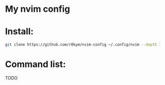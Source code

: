 My nvim config
==============

# Install:

```sh
git clone https://github.com/r0kym/nvim-config ~/.config/nvim --depth 1 && nvim
```

# Command list:

TODO
